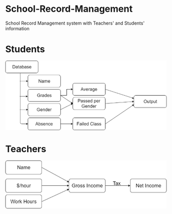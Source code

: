 # School-Record-Management
School Record Management system with Teachers' and Students' information

# Students
![srmSt](https://github.com/GeorgiosBas/School-Record-Management/blob/master/Students/srmSt)
# Teachers
![srmTe](https://github.com/GeorgiosBas/School-Record-Management/blob/master/Teachers/srmTe)
